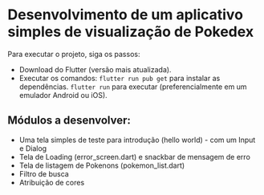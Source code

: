 # Desenvolvimento de um aplicativo simples de visualização de Pokedex

Para executar o projeto, siga os passos: 
 - Download do Flutter (versão mais atualizada).
 - Executar os comandos:
``flutter run pub get`` para instalar as dependências.
``flutter run`` para executar (preferencialmente em um emulador Android ou iOS).

## Módulos a desenvolver: 
- Uma tela simples de teste para introdução (hello world) - com um Input e Dialog
- Tela de Loading (error_screen.dart) e snackbar de mensagem de erro
- Tela de listagem de Pokenons (pokemon_list.dart)
- Filtro de busca
- Atribuição de cores
